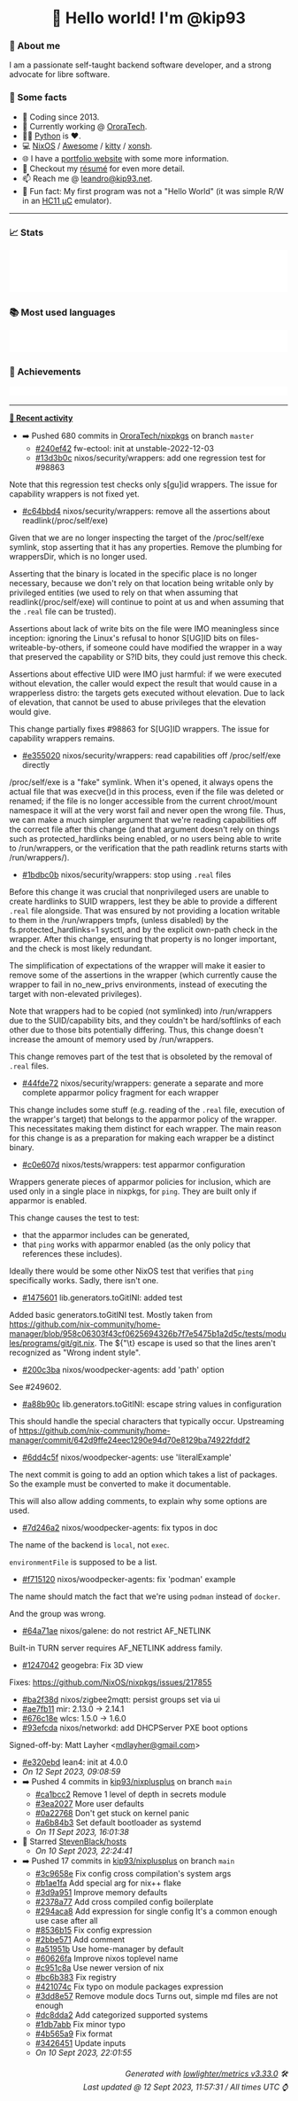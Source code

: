 <!-- README template, populated using this action:
     https://github.com/kip93/kip93/blob/main/.github/workflows/readme.yml. -->

<h1 align="center">👋 Hello world! I'm @kip93</h1> <!-- LOGIN => username -->

### 👤 About me

I am a passionate self-taught backend software developer, and a strong advocate for libre software.


### 💬 Some facts

* 📅 Coding since 2013.
* 💼 Currently working @ [OroraTech](https://ororatech.com/).
* 👨‍💻 [Python](https://github.com/search?q=user%3Akip93&l=python) is ❤️. <!-- LOGIN => username -->
* 💻 [NixOS](https://github.com/NixOS/) /
     [Awesome](https://github.com/awesomeWM/) /
     [kitty](https://github.com/kovidgoyal/kitty/) /
     [xonsh](https://github.com/xonsh/).
* 🌐 I have a [portfolio website](https://kip93.net/) with some more information.
* 📝 Checkout my [résumé](https://kip93.net/resume/) for even more detail.
* 📫 Reach me @ [leandro@kip93.net](mailto:leandro@kip93.net).
* 🎲 Fun fact: My first program was not a "Hello World" (it was simple R/W in an [HC11 µC](https://en.wikipedia.org/wiki/68HC11) emulator).


-----------------------------------------------------------------------------------------------------------------------


### 📈 Stats

![](./stats.svg)


### 📚 Most used languages <!-- by percentage, in decreasing order -->

![](./languages.svg)


### 🏅 Achievements

![](./achievements.svg)


-----------------------------------------------------------------------------------------------------------------------


**[📰 Recent activity](https://github.com/kip93)**
* ➡️ Pushed 680 commits in [OroraTech/nixpkgs](https://github.com/OroraTech/nixpkgs) on branch `master`
  * [#240ef42](https://github.com/OroraTech/nixpkgs/commit/240ef42) fw-ectool: init at unstable-2022-12-03
  * [#13d3b0c](https://github.com/OroraTech/nixpkgs/commit/13d3b0c) nixos/security/wrappers: add one regression test for #98863

Note that this regression test checks only s[gu]id wrappers. The issue
for capability wrappers is not fixed yet.
  * [#c64bbd4](https://github.com/OroraTech/nixpkgs/commit/c64bbd4) nixos/security/wrappers: remove all the assertions about readlink(/proc/self/exe)

Given that we are no longer inspecting the target of the /proc/self/exe
symlink, stop asserting that it has any properties. Remove the plumbing
for wrappersDir, which is no longer used.

Asserting that the binary is located in the specific place is no longer
necessary, because we don&#39;t rely on that location being writable only by
privileged entities (we used to rely on that when assuming that
readlink(/proc/self/exe) will continue to point at us and when assuming
that the `.real` file can be trusted).

Assertions about lack of write bits on the file were
IMO meaningless since inception: ignoring the Linux&#39;s refusal to honor
S[UG]ID bits on files-writeable-by-others, if someone could have
modified the wrapper in a way that preserved the capability or S?ID
bits, they could just remove this check.

Assertions about effective UID were IMO just harmful: if we were
executed without elevation, the caller would expect the result that
would cause in a wrapperless distro: the targets gets executed without
elevation. Due to lack of elevation, that cannot be used to abuse
privileges that the elevation would give.

This change partially fixes #98863 for S[UG]ID wrappers. The issue for
capability wrappers remains.
  * [#e355020](https://github.com/OroraTech/nixpkgs/commit/e355020) nixos/security/wrappers: read capabilities off /proc/self/exe directly

/proc/self/exe is a &#34;fake&#34; symlink. When it&#39;s opened, it always opens
the actual file that was execve()d in this process, even if the file was
deleted or renamed; if the file is no longer accessible from the current
chroot/mount namespace it will at the very worst fail and never open the
wrong file. Thus, we can make a much simpler argument that we&#39;re reading
capabilities off the correct file after this change (and that argument
doesn&#39;t rely on things such as protected_hardlinks being enabled, or no
users being able to write to /run/wrappers, or the verification that the
path readlink returns starts with /run/wrappers/).
  * [#1bdbc0b](https://github.com/OroraTech/nixpkgs/commit/1bdbc0b) nixos/security/wrappers: stop using `.real` files

Before this change it was crucial that nonprivileged users are unable to
create hardlinks to SUID wrappers, lest they be able to provide a
different `.real` file alongside. That was ensured by not providing a
location writable to them in the /run/wrappers tmpfs, (unless
disabled) by the fs.protected_hardlinks=1 sysctl, and by the explicit
own-path check in the wrapper. After this change, ensuring
that property is no longer important, and the check is most likely
redundant.

The simplification of expectations of the wrapper will make it
easier to remove some of the assertions in the wrapper (which currently
cause the wrapper to fail in no_new_privs environments, instead of
executing the target with non-elevated privileges).

Note that wrappers had to be copied (not symlinked) into /run/wrappers
due to the SUID/capability bits, and they couldn&#39;t be hard/softlinks of
each other due to those bits potentially differing. Thus, this change
doesn&#39;t increase the amount of memory used by /run/wrappers.

This change removes part of the test that is obsoleted by the removal of
`.real` files.
  * [#44fde72](https://github.com/OroraTech/nixpkgs/commit/44fde72) nixos/security/wrappers: generate a separate and more complete apparmor policy fragment for each wrapper

This change includes some stuff (e.g. reading of the `.real` file,
execution of the wrapper&#39;s target) that belongs to the apparmor policy
of the wrapper. This necessitates making them distinct for each wrapper.
The main reason for this change is as a preparation for making each
wrapper be a distinct binary.
  * [#c0e607d](https://github.com/OroraTech/nixpkgs/commit/c0e607d) nixos/tests/wrappers: test apparmor configuration

Wrappers generate pieces of apparmor policies for inclusion, which are
used only in a single place in nixpkgs, for `ping`. They are built only
if apparmor is enabled.

This change causes the test to test:
 - that the apparmor includes can be generated,
 - that `ping` works with apparmor enabled (as the only policy that
   references these includes).

Ideally there would be some other NixOS test that verifies that `ping`
specifically works. Sadly, there isn&#39;t one.
  * [#1475601](https://github.com/OroraTech/nixpkgs/commit/1475601) lib.generators.toGitINI: added test

Added basic generators.toGitINI test.
Mostly taken from https://github.com/nix-community/home-manager/blob/958c06303f43cf0625694326b7f7e5475b1a2d5c/tests/modules/programs/git/git.nix.
The ${&#34;\t} escape is used so that the lines aren&#39;t recognized as &#34;Wrong
indent style&#34;.
  * [#200c3ba](https://github.com/OroraTech/nixpkgs/commit/200c3ba) nixos/woodpecker-agents: add &#39;path&#39; option

See #249602.
  * [#a88b90c](https://github.com/OroraTech/nixpkgs/commit/a88b90c) lib.generators.toGitINI: escape string values in configuration

This should handle the special characters that typically occur.
Upstreaming of https://github.com/nix-community/home-manager/commit/642d9ffe24eec1290e94d70e8129ba74922fddf2
  * [#6dd4c5f](https://github.com/OroraTech/nixpkgs/commit/6dd4c5f) nixos/woodpecker-agents: use &#39;literalExample&#39;

The next commit is going to add an option which takes a list of
packages. So the example must be converted to make it documentable.

This will also allow adding comments, to explain why some options are
used.
  * [#7d246a2](https://github.com/OroraTech/nixpkgs/commit/7d246a2) nixos/woodpecker-agents: fix typos in doc

The name of the backend is `local`, not `exec`.

`environmentFile` is supposed to be a list.
  * [#f715120](https://github.com/OroraTech/nixpkgs/commit/f715120) nixos/woodpecker-agents: fix &#39;podman&#39; example

The name should match the fact that we&#39;re using `podman` instead of
`docker`.

And the group was wrong.
  * [#64a71ae](https://github.com/OroraTech/nixpkgs/commit/64a71ae) nixos/galene: do not restrict AF_NETLINK

Built-in TURN server requires AF_NETLINK address family.
  * [#1247042](https://github.com/OroraTech/nixpkgs/commit/1247042) geogebra: Fix 3D view

Fixes: https://github.com/NixOS/nixpkgs/issues/217855
  * [#ba2f38d](https://github.com/OroraTech/nixpkgs/commit/ba2f38d) nixos/zigbee2mqtt: persist groups set via ui
  * [#ae7fb11](https://github.com/OroraTech/nixpkgs/commit/ae7fb11) mir: 2.13.0 -&gt; 2.14.1
  * [#676c18e](https://github.com/OroraTech/nixpkgs/commit/676c18e) wlcs: 1.5.0 -&gt; 1.6.0
  * [#93efcda](https://github.com/OroraTech/nixpkgs/commit/93efcda) nixos/networkd: add DHCPServer PXE boot options

Signed-off-by: Matt Layher &lt;mdlayher@gmail.com&gt;
  * [#e320ebd](https://github.com/OroraTech/nixpkgs/commit/e320ebd) lean4: init at 4.0.0
  * *On 12 Sept 2023, 09:08:59*
* ➡️ Pushed 4 commits in [kip93/nixplusplus](https://github.com/kip93/nixplusplus) on branch `main`
  * [#ca1bcc2](https://github.com/kip93/nixplusplus/commit/ca1bcc2) Remove 1 level of depth in secrets module
  * [#3ea2027](https://github.com/kip93/nixplusplus/commit/3ea2027) More user defaults
  * [#0a22768](https://github.com/kip93/nixplusplus/commit/0a22768) Don&#39;t get stuck on kernel panic
  * [#a6b84b3](https://github.com/kip93/nixplusplus/commit/a6b84b3) Set default bootloader as systemd
  * *On 11 Sept 2023, 16:01:38*
* 🌟 Starred [StevenBlack/hosts](https://github.com/StevenBlack/hosts)
  * *On 10 Sept 2023, 22:24:41*
* ➡️ Pushed 17 commits in [kip93/nixplusplus](https://github.com/kip93/nixplusplus) on branch `main`
  * [#3c9658e](https://github.com/kip93/nixplusplus/commit/3c9658e) Fix config cross compilation&#39;s system args
  * [#b1ae1fa](https://github.com/kip93/nixplusplus/commit/b1ae1fa) Add special arg for nix++ flake
  * [#3d9a951](https://github.com/kip93/nixplusplus/commit/3d9a951) Improve memory defaults
  * [#2378a77](https://github.com/kip93/nixplusplus/commit/2378a77) Add cross compiled config boilerplate
  * [#294aca8](https://github.com/kip93/nixplusplus/commit/294aca8) Add expression for single config
It&#39;s a common enough use case after all
  * [#8536b15](https://github.com/kip93/nixplusplus/commit/8536b15) Fix config expression
  * [#2bbe571](https://github.com/kip93/nixplusplus/commit/2bbe571) Add comment
  * [#a51951b](https://github.com/kip93/nixplusplus/commit/a51951b) Use home-manager by default
  * [#60626fa](https://github.com/kip93/nixplusplus/commit/60626fa) Improve nixos toplevel name
  * [#c951c8a](https://github.com/kip93/nixplusplus/commit/c951c8a) Use newer version of nix
  * [#bc6b383](https://github.com/kip93/nixplusplus/commit/bc6b383) Fix registry
  * [#421074c](https://github.com/kip93/nixplusplus/commit/421074c) Fix typo on module packages expression
  * [#3dd8e57](https://github.com/kip93/nixplusplus/commit/3dd8e57) Remove module docs
Turns out, simple md files are not enough
  * [#dc8dda2](https://github.com/kip93/nixplusplus/commit/dc8dda2) Add categorized supported systems
  * [#1db7abb](https://github.com/kip93/nixplusplus/commit/1db7abb) Fix minor typo
  * [#4b565a9](https://github.com/kip93/nixplusplus/commit/4b565a9) Fix format
  * [#3426451](https://github.com/kip93/nixplusplus/commit/3426451) Update inputs
  * *On 10 Sept 2023, 22:01:55*
 <!-- Last activity -->


<h6 align="right"><em>
    Generated with <a href="https://github.com/lowlighter/metrics/tree/latest/">lowlighter/metrics v3.33.0</a> 🛠️<br> <!-- VERSION => MAJOR.minor.patch -->
    Last updated @ 12 Sept 2023, 11:57:31 / All times UTC ⌚ <!-- meta.generated => DD/MM/YYYY, hh:mm -->
</em></h6>
